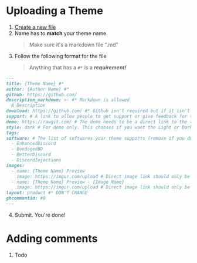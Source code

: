 # Uploading a Theme

1. [Create a new file](https://github.com/MrRobotjs/BetterDocs/new/gh-pages/_themes)
2. Name has to **match** your theme name. 
    > Make sure it's a markdown file ".md"
3. Follow the following format for the file
    > Anything that has a ```#*``` is a ***requirement!***
```md
---
title: {Theme Name} #*
author: {Author Name} #*
github: https://github.com/
description_markdown: >- #* Markdown is allowed
  A Description
download: https://github.com/ #* Github isn't required but if it isn't used then further inspection will happen
support: # A link to allow people to get support or give feedback for the theme
demo: https://rawgit.com/ # The demo needs to be a direct link to the theme's file. Rawgit is recommended
style: dark # For demo only. This chooses if you want the Light or Dark discord demo for your theme. Lowercase is only allowed. 
tags:
software: # The list of softwares your theme supports (remove if you don't support it)
  - EnhancedDiscord
  - BandagedBD
  - BetterDiscord
  - DiscordInjections
images:
  - name: {Theme Name} Preview
    image: https://imgur.com/upload # Direct image link should only be used here. Imgur isn't required but if it isn't used then further inspection will happen
  - name: {Theme Name} Preview - {Image Name}
    image: https://imgur.com/upload # Direct image link should only be used here. Imgur isn't required but if it isn't used then further inspection will happen
layout: product #* DON'T CHANGE
ghcommentid: #0
---
```
  4. Submit. You're done!

# Adding comments

  1. Todo
